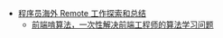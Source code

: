 - [程序员海外 Remote 工作探索和总结](https://eleduck.com/posts/OGfxxl)
	- [前端啃算法，一次性解决前端工程师的算法学习问题](https://github.com/course-dasheng/fe-algorithm)